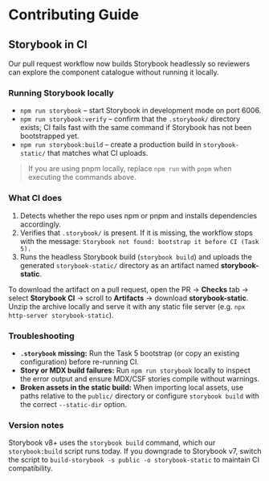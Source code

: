 # Contributing Guide

## Storybook in CI

Our pull request workflow now builds Storybook headlessly so reviewers can explore the component catalogue without running it locally.

### Running Storybook locally

- `npm run storybook` – start Storybook in development mode on port 6006.
- `npm run storybook:verify` – confirm that the `.storybook/` directory exists; CI fails fast with the same command if Storybook has not been bootstrapped yet.
- `npm run storybook:build` – create a production build in `storybook-static/` that matches what CI uploads.

> If you are using pnpm locally, replace `npm run` with `pnpm` when executing the commands above.

### What CI does

1. Detects whether the repo uses npm or pnpm and installs dependencies accordingly.
2. Verifies that `.storybook/` is present. If it is missing, the workflow stops with the message: `Storybook not found: bootstrap it before CI (Task 5).`
3. Runs the headless Storybook build (`storybook build`) and uploads the generated `storybook-static/` directory as an artifact named **storybook-static**.

To download the artifact on a pull request, open the PR → **Checks** tab → select **Storybook CI** → scroll to **Artifacts** → download **storybook-static**. Unzip the archive locally and serve it with any static file server (e.g. `npx http-server storybook-static`).

### Troubleshooting

- **`.storybook` missing:** Run the Task 5 bootstrap (or copy an existing configuration) before re-running CI.
- **Story or MDX build failures:** Run `npm run storybook` locally to inspect the error output and ensure MDX/CSF stories compile without warnings.
- **Broken assets in the static build:** When importing local assets, use paths relative to the `public/` directory or configure `storybook build` with the correct `--static-dir` option.

### Version notes

Storybook v8+ uses the `storybook build` command, which our `storybook:build` script runs today. If you downgrade to Storybook v7, switch the script to `build-storybook -s public -o storybook-static` to maintain CI compatibility.
